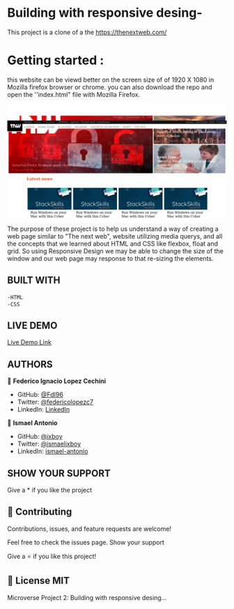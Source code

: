 # Building with responsive desing-

This project is a clone of a the https://thenextweb.com/

# Getting started :

this website can be viewd better on the screen size of of 1920 X 1080 in Mozilla firefox browser or chrome.
you can also download the repo and open the ''index.html" file with Mozilla Firefox.

![screenshot](images/newScreenshot.png)

The purpose of these project is to help us understand a way of creating a web page similar to "The next web", website
utilizing media querys, and all the concepts that we learned about HTML and CSS like
flexbox, float and grid. So using Responsive Design we may be able to change the
size of the window and our web page may response to that re-sizing the elements.

## BUILT WITH

    -HTML
    -CSS

## LIVE DEMO

[Live Demo Link](https://fdi96.github.io/Building-with-responsive-desing/)

## AUTHORS

👤 **Federico Ignacio Lopez Cechini**

- GitHub: [@FdI96](https://github.com/FdI96)
- Twitter: [@federicolopezc7](https://twitter.com/federicolopezc7)
- LinkedIn: [LinkedIn](https://www.linkedin.com/in/federico-ignacio-3285411a4/)

👤 **Ismael Antonio**

- GitHub: [@ixboy](https://github.com/ixboy)
- Twitter: [@ismaelixboy](https://twitter.com/ismaelixboy)
- LinkedIn: [ismael-antonio](https://www.linkedin.com/in/ismael-antonio-0b7712114/)

## SHOW YOUR SUPPORT

Give a \* if you like the project

## 🤝 Contributing

Contributions, issues, and feature requests are welcome!

Feel free to check the issues page. Show your support

Give a ⭐️ if you like this project!

## 📝 License MIT

Microverse Project 2: Building with responsive desing...
